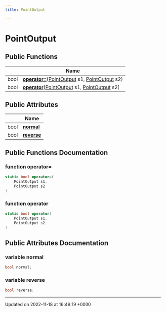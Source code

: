 ```yaml
---
title: PointOutput

---
```


# PointOutput





## Public Functions

|                | Name           |
| -------------- | -------------- |
| bool | **[operator=](/SignallingSystem-doc/mainsystem/Classes/classPointOutput/#function-operator=)**([PointOutput](/SignallingSystem-doc/mainsystem/Classes/classPointOutput/) s1, [PointOutput](/SignallingSystem-doc/mainsystem/Classes/classPointOutput/) s2) |
| bool | **[operator](/SignallingSystem-doc/mainsystem/Classes/classPointOutput/#function-operator)**([PointOutput](/SignallingSystem-doc/mainsystem/Classes/classPointOutput/) s1, [PointOutput](/SignallingSystem-doc/mainsystem/Classes/classPointOutput/) s2) |

## Public Attributes

|                | Name           |
| -------------- | -------------- |
| bool | **[normal](/SignallingSystem-doc/mainsystem/Classes/classPointOutput/#variable-normal)**  |
| bool | **[reverse](/SignallingSystem-doc/mainsystem/Classes/classPointOutput/#variable-reverse)**  |

## Public Functions Documentation

### function operator=

```csharp
static bool operator=(
    PointOutput s1,
    PointOutput s2
)
```


### function operator

```csharp
static bool operator(
    PointOutput s1,
    PointOutput s2
)
```


## Public Attributes Documentation

### variable normal

```csharp
bool normal;
```


### variable reverse

```csharp
bool reverse;
```


-------------------------------

Updated on 2022-11-18 at 16:49:19 +0000